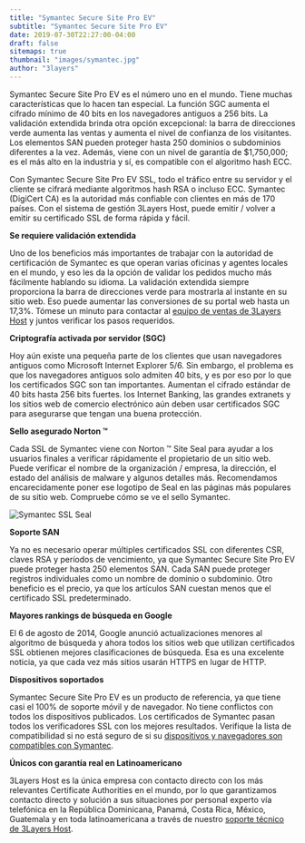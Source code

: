 ```yaml
---
title: "Symantec Secure Site Pro EV"
subtitle: "Symantec Secure Site Pro EV"
date: 2019-07-30T22:27:00-04:00
draft: false
sitemaps: true
thumbnail: "images/symantec.jpg"
author: "3layers"
---
```


Symantec Secure Site Pro EV es el número uno en el mundo. Tiene muchas características que lo hacen tan especial. La función SGC aumenta el cifrado mínimo de 40 bits en los navegadores antiguos a 256 bits. La validación extendida brinda otra opción excepcional: la barra de direcciones verde aumenta las ventas y aumenta el nivel de confianza de los visitantes. Los elementos SAN pueden proteger hasta 250 dominios o subdominios diferentes a la vez. Además, viene con un nivel de garantía de $1,750,000; es el más alto en la industria y sí, es compatible con el algoritmo hash ECC.

Con Symantec Secure Site Pro EV SSL, todo el tráfico entre su servidor y el cliente se cifrará mediante algoritmos hash RSA o incluso ECC. Symantec (DigiCert CA) es la autoridad más confiable con clientes en más de 170 países. Con el sistema de gestión 3Layers Host, puede emitir / volver a emitir su certificado SSL de forma rápida y fácil.

**Se requiere validación extendida**

Uno de los beneficios más importantes de trabajar con la autoridad de certificación de Symantec es que operan varias oficinas y agentes locales en el mundo, y eso les da la opción de validar los pedidos mucho más fácilmente hablando su idioma. La validación extendida siempre proporciona la barra de direcciones verde para mostrarla al instante en su sitio web. Eso puede aumentar las conversiones de su portal web hasta un 17,3%. Tómese un minuto para contactar al [equipo de ventas de 3Layers Host](https://3layers.host/contact/) y juntos verificar los pasos requeridos.

**Criptografía activada por servidor (SGC)**

Hoy aún existe una pequeña parte de los clientes que usan navegadores antiguos como Microsoft Internet Explorer 5/6. Sin embargo, el problema es que los navegadores antiguos solo admiten 40 bits, y es por eso por lo que los certificados SGC son tan importantes. Aumentan el cifrado estándar de 40 bits hasta 256 bits fuertes. los Internet Banking, las grandes extranets y los sitios web de comercio electrónico aún deben usar certificados SGC para asegurarse que tengan una buena protección.

**Sello asegurado Norton ™**

Cada SSL de Symantec viene con Norton ™ Site Seal para ayudar a los usuarios finales a verificar rápidamente el propietario de un sitio web. Puede verificar el nombre de la organización / empresa, la dirección, el estado del análisis de malware y algunos detalles más. Recomendamos encarecidamente poner ese logotipo de Seal en las páginas más populares de su sitio web. Compruebe cómo se ve el sello Symantec.

![Symantec SSL Seal](/images/norton-seal.png)

**Soporte SAN**

Ya no es necesario operar múltiples certificados SSL con diferentes CSR, claves RSA y períodos de vencimiento, ya que Symantec Secure Site Pro EV puede proteger hasta 250 elementos SAN. Cada SAN puede proteger registros individuales como un nombre de dominio o subdominio. Otro beneficio es el precio, ya que los artículos SAN cuestan menos que el certificado SSL predeterminado.

**Mayores rankings de búsqueda en Google**

El 6 de agosto de 2014, Google anunció actualizaciones menores al algoritmo de búsqueda y ahora todos los sitios web que utilizan certificados SSL obtienen mejores clasificaciones de búsqueda. Esa es una excelente noticia, ya que cada vez más sitios usarán HTTPS en lugar de HTTP.

**Dispositivos soportados**

Symantec Secure Site Pro EV es un producto de referencia, ya que tiene casi el 100% de soporte móvil y de navegador. No tiene conflictos con todos los dispositivos publicados. Los certificados de Symantec pasan todos los verificadores SSL con los mejores resultados. Verifique la lista de compatibilidad si no está seguro de si su [dispositivos y navegadores son compatibles con Symantec](https://3layers.host/compatibilidad-de-dispositivos-con-ssl/).

**Únicos con garantía real en Latinoamericano**

3Layers Host es la única empresa con contacto directo con los más relevantes Certificate Authorities en el mundo, por lo que garantizamos contacto directo y solución a sus situaciones por personal experto vía telefónica en la República Dominicana, Panamá, Costa Rica, México, Guatemala y en toda latinoamericana a través de nuestro [soporte técnico de 3Layers Host](https://3layers.host/contact/).